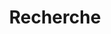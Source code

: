 ---
type: tags
layout: list
title: "Recherche"
translationKey: "tag-research"
# aliases: [/research/]
# url: "/recherche/"
---